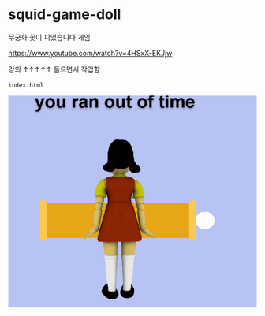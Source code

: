 # squid-game-doll
 무궁화 꽃이 피었습니다 게임
 
https://www.youtube.com/watch?v=4HSxX-EKJjw

강의 ↑↑↑↑↑  들으면서 작업함



```
index.html
```

![sdf](./readme.png)
